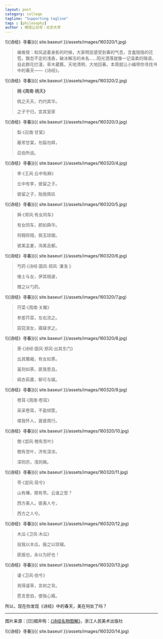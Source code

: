 ```yaml
---
layout: post
category: college
tagline: "Supporting tagline"
tags : [philosophy]
author : 微信公众号：北京大学
---
```






![《诗经》寻春]({{ site.baseurl }}/assets/images/160320/1.jpg) 

> 编者按：和风追着身影的时候，大家明显感受到春的气息，含羞隐隐的花苞，飘忽不定的浅香，破冰解冻的未名……阳光洒落就像一记温柔的暗语，自此群花烂漫，草木葳蕤，天地清明，大地回春。本周就让小编带你寻找书中的春天——《诗经》。

![《诗经》寻春]({{ site.baseurl }}/assets/images/160320/2.jpg) 

> **桃·《周南·桃夭》**
>
> 桃之夭夭，灼灼其华。
>
> 之子于归，宜其室家

![《诗经》寻春]({{ site.baseurl }}/assets/images/160320/3.jpg) 

> 梨·《召南·甘棠》
>
> 蔽芾甘棠，勿翦勿拜，
>
> 召伯所说。

![《诗经》寻春]({{ site.baseurl }}/assets/images/160320/4.jpg) 

> 李·《王风·丘中有麻》
>
> 丘中有李，彼留之子。
>
> 彼留之子，贻我佩玖

![《诗经》寻春]({{ site.baseurl }}/assets/images/160320/5.jpg) 

> 舜·《郑风·有女同车》
>
> 有女同车，颜如舜华。
>
> 将翱将翔，佩玉琼琚。
>
> 彼美孟姜，洵美且都。

![《诗经》寻春]({{ site.baseurl }}/assets/images/160320/6.jpg) 

> 芍药·《诗经·国风·郑风· 溱洧 》
>
> 维士与女，伊其相谑，
>
> 赠之以勺药。

![《诗经》寻春]({{ site.baseurl }}/assets/images/160320/7.jpg) 

> 荇菜·《周南·关雎》
>
> 参差荇菜，左右流之。
>
> 窈窕淑女，寤寐求之。

![《诗经》寻春]({{ site.baseurl }}/assets/images/160320/8.jpg) 

> 荼·《诗经·国风·郑风·出其东门》
>
> 出其闉阇，有女如荼。
>
> 虽则如荼，匪我思且。
>
> 缟衣茹藘，聊可与娱。

![《诗经》寻春]({{ site.baseurl }}/assets/images/160320/9.jpg) 

> 卷耳·《周南·卷耳》
>
> 采采卷耳，不盈倾筐。
>
> 嗟我怀人，寘彼周行。

![《诗经》寻春]({{ site.baseurl }}/assets/images/160320/10.jpg) 

> 匏·《邶风·匏有苦叶》
>
> 匏有苦叶，济有深涉。
>
> 深则厉，浅则揭。

![《诗经》寻春]({{ site.baseurl }}/assets/images/160320/11.jpg) 

> 苓·《邶风·简兮》
>
> 山有榛，隰有苓。云谁之思？
>
> 西方美人。彼美人兮，
>
> 西方之人兮。

![《诗经》寻春]({{ site.baseurl }}/assets/images/160320/12.jpg) 

> 木瓜·《卫风·木瓜》
>
>投我以木瓜，报之以琼琚。
>
>匪报也，永以为好也！

![《诗经》寻春]({{ site.baseurl }}/assets/images/160320/13.jpg) 

> 谖·《卫风·伯兮》
>
> 焉得谖草，言树之背。
>
> 愿言思伯，便我心痗。

所以，现在你发现《诗经》中的春天，美在何处了吗？

---

图片来源：[日]细井徇：[《诗经名物图解》](https://book.douban.com/subject/26352443/)，浙江人民美术出版社

![《诗经》寻春]({{ site.baseurl }}/assets/images/160320/14.jpg) 


